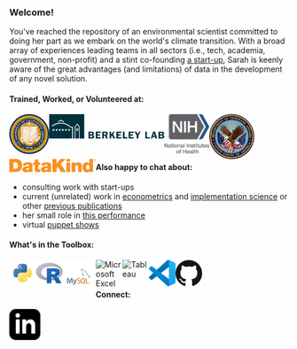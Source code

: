 ### Welcome! 

You've reached the repository of an environmental scientist committed to doing her part as we embark on the world's climate transition. With a broad array of experiences leading teams in all sectors (i.e., tech, academia, government, non-profit) and a stint co-founding [a start-up](https://www.crunchbase.com/organization/govrock), Sarah is keenly aware of the great advantages (and limitations) of data in the development of any novel solution. 

#### Trained, Worked, or Volunteered at:
<img align="left" alt="UC Berkeley" width="72px" src="https://github.com/SIDaniels/SIDaniels/blob/main/images/Seal_of_University_of_California%2C_Berkeley.svg" />
<img align="left" alt="Lawerence Berkeley National Laboratory" width="208px" src="https://github.com/SIDaniels/SIDaniels/blob/main/images/Lawrence_Berkeley_National_Laboratory_logo.svg" /> 
<img align="left" alt="National Institutes of Health" width="81px" src="https://github.com/SIDaniels/SIDaniels/blob/main/images/NIH_2013_logo_vertical.svg" />
<img align="left" alt="Veterans Health Affairs" width="81px" src="https://github.com/SIDaniels/SIDaniels/blob/main/images/Seal_of_the_U.S._Department_of_Veterans_Affairs.svg" />
<img align="left" alt="DataKind" width="156px" src="https://github.com/SIDaniels/SIDaniels/blob/main/images/DK_LOGO_R_ORG.svg" /> 

<br />  
<br />  
<br />  <br />  

#### Also happy to chat about:
- consulting work with start-ups
- current (unrelated) work in [econometrics](https://pubmed.ncbi.nlm.nih.gov/36153575/) and [implementation science](https://pubmed.ncbi.nlm.nih.gov/36205470/) or other [previous publications](https://pubmed.ncbi.nlm.nih.gov/?term=sarah%20I.%20Daniels)
- her small role in [this performance](https://www.facebook.com/paul.s.flores/videos/10156889663253006)
- virtual [puppet shows](https://www.youtube.com/@frogandtoadpuppetshow8882)

#### What's in the Toolbox:
<img align="left" alt="Python" width="48px" src="https://raw.githubusercontent.com/github/explore/80688e429a7d4ef2fca1e82350fe8e3517d3494d/topics/python/python.png" /> 
<img align="left" alt="R" width="48px" src="https://raw.githubusercontent.com/github/explore/80688e429a7d4ef2fca1e82350fe8e3517d3494d/topics/r/r.png" /> 
<img align="left" alt="MySQL" width="60px" src="https://raw.githubusercontent.com/github/explore/80688e429a7d4ef2fca1e82350fe8e3517d3494d/topics/mysql/mysql.png" />
<img align="left" alt="Microsoft Excel" width="48px" src="https://img.icons8.com/color/452/microsoft-excel-2019--v1.png" />
<img align="left" alt="Tableau" width="48px" src="https://cdn.worldvectorlogo.com/logos/tableau-software.svg" />
<img align="left" alt="Visual Studio Code" width="48px" src="https://raw.githubusercontent.com/github/explore/80688e429a7d4ef2fca1e82350fe8e3517d3494d/topics/visual-studio-code/visual-studio-code.png" />
<img align="left" alt="GitHub" width="48px" src="https://raw.githubusercontent.com/github/explore/78df643247d429f6cc873026c0622819ad797942/topics/github/github.png" />
<br />
<br />






#### Connect: 
<img align="left" alt="LinkedIn" width="56px" src="https://github.com/SIDaniels/SIDaniels/blob/main/iconmonstr-linkedin-3.svg" />
